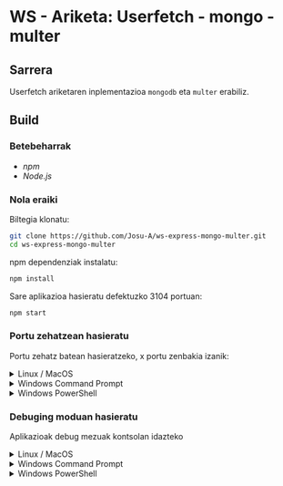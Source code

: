 # WS - Ariketa: Userfetch - mongo - multer

## Sarrera

Userfetch ariketaren inplementazioa `mongodb` eta `multer` erabiliz.

## Build

### Betebeharrak

* *npm*
* *Node.js*

### Nola eraiki

Biltegia klonatu:

```bash
git clone https://github.com/Josu-A/ws-express-mongo-multer.git
cd ws-express-mongo-multer
```

npm dependenziak instalatu:

```bash
npm install
```

Sare aplikazioa hasieratu defektuzko 3104 portuan:

```bash
npm start
```

### Portu zehatzean hasieratu

Portu zehatz batean hasieratzeko, x portu zenbakia izanik:

<details><summary>Linux / MacOS</summary>

```bash
PORT=x npm start
```

</details>

<details><summary>Windows Command Prompt</summary>

```cmd
set PORT=x & npm start
```

</details>

<details><summary>Windows PowerShell</summary>

```ps
$env:PORT='x'; npm start
```

</details>

### Debuging moduan hasieratu

Aplikazioak debug mezuak kontsolan idazteko

<details><summary>Linux / MacOS</summary>

```bash
DEBUG=userfetch-mongo-multer:* npm start
```

</details>

<details><summary>Windows Command Prompt</summary>

```cmd
set DEBUG=userfetch-mongo-multer:* & npm start
```

</details>

<details><summary>Windows PowerShell</summary>

```ps
$env:DEBUG='userfetch-mongo-multer:*'; npm start
```

</details>
